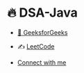 # 🔥 DSA-Java

- [📂 GeeksforGeeks]([https://www.youtube.com/playlist?list=PL9gnSGHSqcnr_DxHsP7AW9ftq0AtAyYqJ](https://auth.geeksforgeeks.org/user/rounaks4569/practice))

- ✍️ [LeetCode]([https://github.com/kunal-kushwaha/DSA-Bootcamp-Java/tree/main/assignments](https://leetcode.com/rounaks4569/))

- [Connect with me](https://www.linkedin.com/in/raunak-raj-a33392220/)
